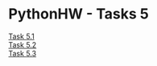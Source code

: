 # PythonHW - Tasks 5
[Task 5.1](1/Task5.1.md)           
[Task 5.2](Task5.2.md)     
[Task 5.3](Task5.2.md)     
